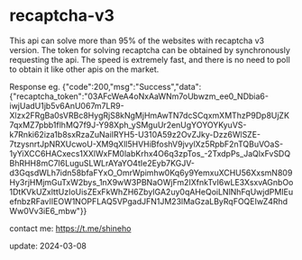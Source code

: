 # recaptcha-v3
This api can solve more than 95% of the websites with recaptcha v3 version. The token for solving recaptcha can be obtained by synchronously requesting the api. The speed is extremely fast, and there is no need to poll to obtain it like other apis on the market.

Response eg.
{"code":200,"msg":"Success","data":{"recaptcha_token":"03AFcWeA4oNxAaWNm7oUbwzm_ee0_NDbia6-iwjUadU1jb5v6AnU067m7LR9-Xlzx2FRgBa0sVRBc8HygRjS8kNgMjHmAwTN7dcSCqxmXMThzP9Dp8UjZK7qxMZ7pbb1flhMQ7f9J-Y98Xph_ySMguUr2enUgYOYOYKyuVS-k7Rnki62iza1b8sxRzaZuNaiIRYH5-U310A59z2OvZJky-Dzz6WlSZE-7tzysnrtJpNRXUcwoU-XM9qXll5HVHiBfoshV9jvylXz5RpbF2nTQBuVOaS-1yYiXCC6HACxecs1XXlWxFM0labKrhx4O6q3zpTos_-2TxdpPs_JaQlxFvSDQBhRHH8mC7I6LuguSLWLrAYaYO4tIe2Eyb7KGJV-d3GqsdWLh7idn58bfaFYxO_OmrWpimhw0Kq6y9YemxuXCHU56XxsmN809Hy3rjHMjmGuTxW2bys_1nX9wW3PBNaOWjFm2IXfnkTvI6wLE3XsxvAGnbOo1DtKVkUZxlttUzIoUisZExFkWhZH6ZbyIGA2uy0qAHeQoiLNlNhFqUwjdPMIEuefnbzRFavIIEOW1NOPFLAQ5VPgadJFN1JM23lMaGzaLByRqFOQEIwZ4RhdWw0Vv3iE6_mbw"}}

contact me: https://t.me/shineho

update: 2024-03-08
